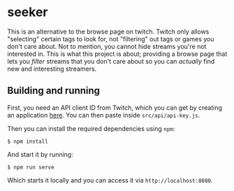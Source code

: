 # seeker

This is an alternative to the browse page on twitch. Twitch only allows "selecting" certain tags to look for, not "filtering"
 out tags or games you don't care about. Not to mention, you cannot hide streams you're not interested in. This is what this 
project is about; providing a browse page that lets you _filter_ streams that you don't care about so you can _actually_ find 
new and interesting streamers.


## Building and running

First, you need an API client ID from Twitch, which you can get by creating an application 
[here](https://dev.twitch.tv/console/apps/create). You can then paste inside `src/api/api-key.js`.

Then you can install the required dependencies using `npm`:
```shell script
$ npm install
```

And start it by running:
```shell script
$ npm run serve
```

Which starts it locally and you can access it via `http://localhost:8080`.
